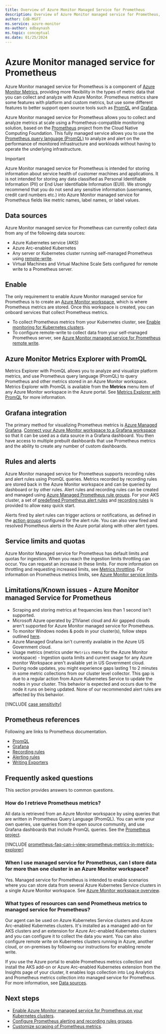 ```yaml
---
title: Overview of Azure Monitor Managed Service for Prometheus
description: Overview of Azure Monitor managed service for Prometheus, which provides a Prometheus-compatible interface for storing and retrieving metric data.
author: EdB-MSFT
ms.service: azure-monitor
ms-author: edbaynash
ms.topic: conceptual
ms.date: 01/25/2024
---
```


# Azure Monitor managed service for Prometheus

Azure Monitor managed service for Prometheus is a component of [Azure Monitor Metrics](data-platform-metrics.md), providing more flexibility in the types of metric data that you can collect and analyze with Azure Monitor. Prometheus metrics share some features with platform and custom metrics, but use some different features to better support open source tools such as [PromQL](https://aka.ms/azureprometheus-promio-promql) and [Grafana](../../managed-grafana/overview.md).

Azure Monitor managed service for Prometheus allows you to collect and analyze metrics at scale using a Prometheus-compatible monitoring solution, based on the [Prometheus](https://aka.ms/azureprometheus-promio) project from the Cloud Native Computing Foundation. This fully managed service allows you to use the [Prometheus query language (PromQL)](https://aka.ms/azureprometheus-promio-promql) to analyze and alert on the performance of monitored infrastructure and workloads without having to operate the underlying infrastructure.

> [!IMPORTANT] 
> Azure Monitor managed service for Prometheus is intended for storing information about service health of customer machines and applications. It is not intended for storing any data classified as Personal Identifiable Information (PII) or End User Identifiable Information (EUII). We strongly recommend that you do not send any sensitive information (usernames, credit card numbers etc.) into Azure Monitor managed service for Prometheus fields like metric names, label names, or label values.

## Data sources
Azure Monitor managed service for Prometheus can currently collect data from any of the following data sources:

- Azure Kubernetes service (AKS)
- Azure Arc-enabled Kubernetes
- Any server or Kubernetes cluster running self-managed Prometheus using [remote-write](./remote-write-prometheus.md).
- Virtual Machines and Virtual Machine Scale Sets configured for remote write to a Prometheus server.

## Enable
The only requirement to enable Azure Monitor managed service for Prometheus is to create an [Azure Monitor workspace](azure-monitor-workspace-overview.md), which is where Prometheus metrics are stored. Once this workspace is created, you can onboard services that collect Prometheus metrics.

- To collect Prometheus metrics from your Kubernetes cluster, see [Enable monitoring for Kubernetes clusters](../containers/kubernetes-monitoring-enable.md#enable-prometheus-and-grafana).
- To configure remote-write to collect data from your self-managed Prometheus server, see [Azure Monitor managed service for Prometheus remote write](./remote-write-prometheus.md).

## Azure Monitor Metrics Explorer with PromQL

Metrics Explorer with PromQL allows you to analyze and visualize platform metrics, and use Prometheus query language (PromQL) to query Prometheus and other metrics stored in an Azure Monitor workspace. Metrics Explorer with PromQL is available from the **Metrics** menu item of any Azure Monitor workspace in the Azure portal. See [Metrics Explorer with PromQL](./metrics-explorer-promql.md) for more information.

## Grafana integration

The primary method for visualizing Prometheus metrics is [Azure Managed Grafana](../../managed-grafana/overview.md). [Connect your Azure Monitor workspace to a Grafana workspace](./azure-monitor-workspace-manage.md#link-a-grafana-workspace) so that it can be used as a data source in a Grafana dashboard. You then have access to multiple prebuilt dashboards that use Prometheus metrics and the ability to create any number of custom dashboards.

## Rules and alerts
Azure Monitor managed service for Prometheus supports recording rules and alert rules using PromQL queries. Metrics recorded by recording rules are stored back in the Azure Monitor workspace and can be queried by dashboard or by other rules. Alert rules and recording rules can be created and managed using [Azure Managed Prometheus rule groups](prometheus-rule-groups.md). For your AKS cluster, a set of [predefined Prometheus alert rules](../containers/container-insights-metric-alerts.md) and [recording rules](./prometheus-metrics-scrape-default.md#recording-rules) is provided to allow easy quick start.

Alerts fired by alert rules can trigger actions or notifications, as defined in the [action groups](../alerts/action-groups.md) configured for the alert rule. You can also view fired and resolved Prometheus alerts in the Azure portal along with other alert types. 

## Service limits and quotas

Azure Monitor Managed service for Prometheus has default limits and quotas for ingestion. When you reach the ingestion limits throttling can occur. You can request an increase in these limits. For more information on throttling and requesting increased limits, see [Metrics throttling](../containers/prometheus-metrics-troubleshoot.md#metrics-throttling). For information on Prometheus metrics limits, see [Azure Monitor service limits](../service-limits.md#prometheus-metrics).

## Limitations/Known issues - Azure Monitor managed Service for Prometheus

- Scraping and storing metrics at frequencies less than 1 second isn't supported.
- Microsoft Azure operated by 21Vianet cloud and Air gapped clouds aren't supported for Azure Monitor managed service for Prometheus.
- To monitor Windows nodes & pods in your cluster(s), follow steps outlined [here](../containers/kubernetes-monitoring-enable.md#enable-windows-metrics-collection-preview).
- Azure Managed Grafana isn't currently available in the Azure US Government cloud.
- Usage metrics (metrics under `Metrics` menu for the Azure Monitor workspace) - Ingestion quota limits and current usage for any Azure monitor Workspace aren't available yet in US Government cloud.
- During node updates, you might experience gaps lasting 1 to 2 minutes in some metric collections from our cluster level collector. This gap is due to a regular action from Azure Kubernetes Service to update the nodes in your cluster. This behavior is expected and occurs due to the node it runs on being updated. None of our recommended alert rules are affected by this behavior. 

[!INCLUDE [case sensitivity](../includes/prometheus-case-sensitivity.md)] 

## Prometheus references
Following are links to Prometheus documentation.

- [PromQL](https://aka.ms/azureprometheus-promio-promql)
- [Grafana](https://aka.ms/azureprometheus-promio-grafana)
- [Recording rules](https://aka.ms/azureprometheus-promio-recrules)
- [Alerting rules](https://aka.ms/azureprometheus-promio-alertrules)
- [Writing Exporters](https://aka.ms/azureprometheus-promio-exporters)


## Frequently asked questions

This section provides answers to common questions.

### How do I retrieve Prometheus metrics? 

All data is retrieved from an Azure Monitor workspace by using queries that are written in Prometheus Query Language (PromQL). You can write your own queries, use queries from the open source community, and use Grafana dashboards that include PromQL queries. See the [Prometheus project](https://prometheus.io/docs/prometheus/latest/querying/basics/). 

[!INCLUDE [prometheus-faq-can-i-view-prometheus-metrics-in-metrics-explorer](../includes/prometheus-faq-can-i-view-prometheus-metrics-in-metrics-explorer.md)]

### When I use managed service for Prometheus, can I store data for more than one cluster in an Azure Monitor workspace?
        
Yes. Managed service for Prometheus is intended to enable scenarios where you can store data from several Azure Kubernetes Service clusters in a single Azure Monitor workspace. See [Azure Monitor workspace overview](./azure-monitor-workspace-overview.md?#azure-monitor-workspace-architecture).

### What types of resources can send Prometheus metrics to managed service for Prometheus?
        
Our agent can be used on Azure Kubernetes Service clusters and Azure Arc-enabled Kubernetes clusters. It's installed as a managed add-on for AKS clusters and an extension for Azure Arc-enabled Kubernetes clusters and you can configure it to collect the data you want. You can also configure remote write on Kubernetes clusters running in Azure, another cloud, or on-premises by following our instructions for enabling remote write.

If you use the Azure portal to enable Prometheus metrics collection and install the AKS add-on or Azure Arc-enabled Kubernetes extension from the Insights page of your cluster, it enables logs collection into Log Analytics and Prometheus metrics collection into managed service for Prometheus. For more information, see [Data sources](#data-sources).



## Next steps

- [Enable Azure Monitor managed service for Prometheus on your Kubernetes clusters](../containers/kubernetes-monitoring-enable.md).
- [Configure Prometheus alerting and recording rules groups](prometheus-rule-groups.md).
- [Customize scraping of Prometheus metrics](prometheus-metrics-scrape-configuration.md).